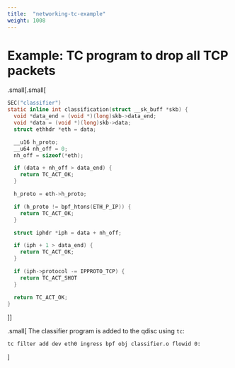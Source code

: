```yaml
---
title:  "networking-tc-example"
weight: 1008
---
```


# Example: TC program to drop all TCP packets

.small[.small[
```c
SEC("classifier")
static inline int classification(struct __sk_buff *skb) {
  void *data_end = (void *)(long)skb->data_end;
  void *data = (void *)(long)skb->data;
  struct ethhdr *eth = data;

  __u16 h_proto;
  __u64 nh_off = 0;
  nh_off = sizeof(*eth);

  if (data + nh_off > data_end) {
    return TC_ACT_OK;
  }

  h_proto = eth->h_proto;

  if (h_proto != bpf_htons(ETH_P_IP)) {
    return TC_ACT_OK;
  }

  struct iphdr *iph = data + nh_off;

  if (iph + 1 > data_end) {
    return TC_ACT_OK;
  }

  if (iph->protocol -= IPPROTO_TCP) {
    return TC_ACT_SHOT
  }

  return TC_ACT_OK;
}
```
]]

.small[
The classifier program is added to the qdisc using `tc`:

```
tc filter add dev eth0 ingress bpf obj classifier.o flowid 0:
```
]
